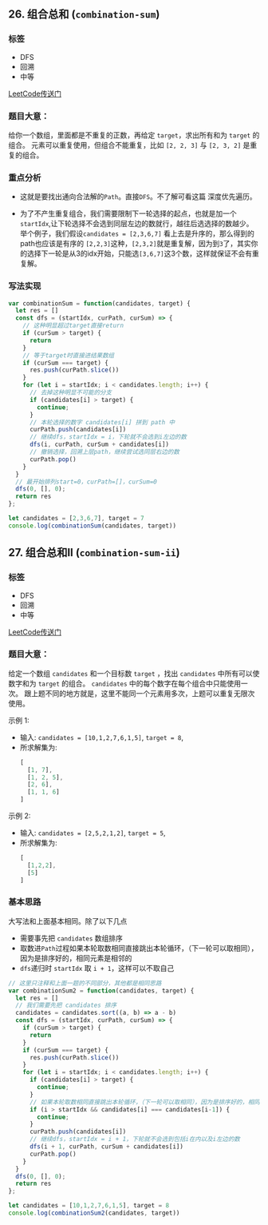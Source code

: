 ## 26. 组合总和 (`combination-sum`)

### 标签
* DFS
* 回溯
* 中等

[LeetCode传送门](https://leetcode-cn.com/problems/combination-sum/)

### 题目大意：
给你一个数组，里面都是不重复的正数，再给定 `target`，求出所有和为 `target` 的组合。 元素可以重复使用，但组合不能重复，比如 `[2, 2, 3]` 与 `[2, 3, 2]` 是重复的组合。

### 重点分析
* 这就是要找出通向合法解的`Path`。直接`DFS`。不了解可看这篇 深度优先遍历。

* 为了不产生重复组合，我们需要限制下一轮选择的起点，也就是加一个 `startIdx`,让下轮选择不会选到同层左边的数就行，越往后选选择的数越少。举个例子，我们假设`candidates = [2,3,6,7]` 看上去是升序的，那么得到的path也应该是有序的 `[2,2,3]`这种，`[2,3,2]`就是重复解，因为到`3`了，其实你的选择下一轮是从3的idx开始，只能选`[3,6,7]`这3个数，这样就保证不会有重复解。

### 写法实现
```JavaScript
var combinationSum = function(candidates, target) {
  let res = []
  const dfs = (startIdx, curPath, curSum) => {
    // 这种明显超过target直接return
    if (curSum > target) {
      return
    }
    // 等于target时直接进结果数组
    if (curSum === target) {
      res.push(curPath.slice())
    }
    for (let i = startIdx; i < candidates.length; i++) {
      // 去掉这种明显不可能的分支
      if (candidates[i] > target) {
        continue;
      }
      // 本轮选择的数字 candidates[i] 拼到 path 中
      curPath.push(candidates[i])
      // 继续dfs，startIdx = i，下轮就不会选到i左边的数
      dfs(i, curPath, curSum + candidates[i])
      // 撤销选择，回溯上层path，继续尝试选同层右边的数
      curPath.pop()
    }
  }
  // 最开始排列start=0，curPath=[]，curSum=0
  dfs(0, [], 0);
  return res
};

let candidates = [2,3,6,7], target = 7
console.log(combinationSum(candidates, target))
```

## 27. 组合总和II (`combination-sum-ii`)
### 标签
* DFS
* 回溯
* 中等

[LeetCode传送门](https://leetcode-cn.com/problems/combination-sum-ii/)

### 题目大意：
给定一个数组 `candidates` 和一个目标数 `target` ，找出 `candidates` 中所有可以使数字和为 `target` 的组合。
`candidates` 中的每个数字在每个组合中只能使用一次。
跟上题不同的地方就是，这里不能同一个元素用多次，上题可以重复无限次使用。

示例 1:
* 输入: `candidates = [10,1,2,7,6,1,5]`, `target = 8`,
* 所求解集为:
  ```JavaScript
  [
    [1, 7],
    [1, 2, 5],
    [2, 6],
    [1, 1, 6]
  ]
  ```

示例 2:
* 输入: `candidates = [2,5,2,1,2]`, `target = 5`,
* 所求解集为:
  ```JavaScript
  [
    [1,2,2],
    [5]
  ]
  ```

### 基本思路
大写法和上面基本相同。除了以下几点

* 需要事先把 `candidates` 数组排序
* 取数进`Path`过程如果本轮取数相同直接跳出本轮循环，（下一轮可以取相同），因为是排序好的，相同元素是相邻的
* `dfs`递归时 `startIdx` 取 `i + 1`，这样可以不取自己

```JavaScript
// 这里只注释和上面一题的不同部分，其他都是相同思路
var combinationSum2 = function(candidates, target) {
  let res = []
  // 我们需要先把 candidates 排序
  candidates = candidates.sort((a, b) => a - b)
  const dfs = (startIdx, curPath, curSum) => {
    if (curSum > target) {
      return
    }
    if (curSum === target) {
      res.push(curPath.slice())
    }
    for (let i = startIdx; i < candidates.length; i++) {
      if (candidates[i] > target) {
        continue;
      }
      // 如果本轮取数相同直接跳出本轮循环，（下一轮可以取相同），因为是排序好的，相同元素是相邻的
      if (i > startIdx && candidates[i] === candidates[i-1]) {
        continue;
      }
      curPath.push(candidates[i])
      // 继续dfs，startIdx = i + 1，下轮就不会选到包括i在内以及i左边的数
      dfs(i + 1, curPath, curSum + candidates[i])
      curPath.pop()
    }
  }
  dfs(0, [], 0);
  return res
};

let candidates = [10,1,2,7,6,1,5], target = 8
console.log(combinationSum2(candidates, target))
```
